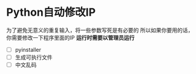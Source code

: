 # Python自动修改IP

为了避免无意义的重复输入，将一些参数写死是有必要的
所以如果你要用的话，你需要修改一下程序里面的IP
**运行时需要以管理员运行**

- [ ] pyinstaller
- [ ] 生成可执行文件
- [ ] 中文乱码